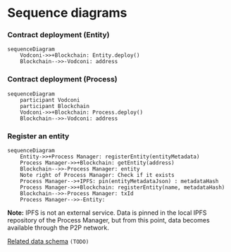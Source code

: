 # Sequence diagrams

### Contract deployment (Entity)

```mermaid
sequenceDiagram
    Vodconi->>+Blockchain: Entity.deploy()
    Blockchain-->>-Vodconi: address
```

### Contract deployment (Process)

```mermaid
sequenceDiagram
    participant Vodconi
    participant Blockchain
    Vodconi->>+Blockchain: Process.deploy()
    Blockchain-->>-Vodconi: address
```

### Register an entity

```mermaid
sequenceDiagram
    Entity->>+Process Manager: registerEntity(entityMetadata)
    Process Manager->>+Blockchain: getEntity(address)
    Blockchain-->>-Process Manager: entity
    Note right of Process Manager: Check if it exists
    Process Manager-->+IPFS: pin(entityMetadataJson) : metadataHash
    Process Manager->>+Blockchain: registerEntity(name, metadataHash)
    Blockchain-->>-Process Manager: txId
    Process Manager-->>-Entity: 
```

**Note:** IPFS is not an external service. Data is pinned in the local IPFS repository of the Process Manager, but from this point, data becomes available through the P2P network.

[Related data schema](/protocol/data-schema.md?id=entity-metadata) `(TODO)`

